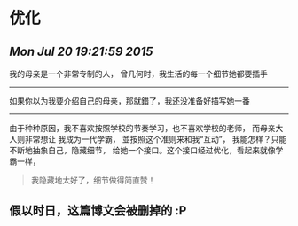# 优化
## *Mon Jul 20 19:21:59 2015*

我的母亲是一个非常专制的人，
曾几何时，我生活的每一个细节她都要插手
******
如果你以为我要介绍自己的母亲，那就錯了，我还没准备好描写她一番
******
由于种种原因，我不喜欢按照学校的节奏学习，也不喜欢学校的老师，
而母亲大人则非常想让 我成为一代学霸，
並按照这个准则来和我“互动”，
我能怎样？只能不断地抽象自己，隐藏细节，
给她一个接口。这个接口经过优化，看起来就像学霸一样，
> 我隐藏地太好了，细节做得简直赞！

假以时日，这篇博文会被删掉的 :P
-------------------------------
